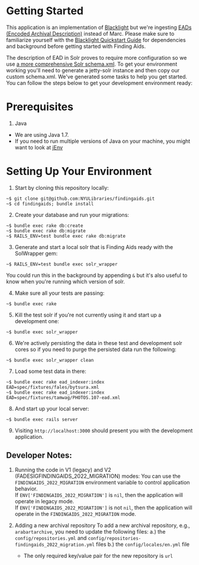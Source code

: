 # Getting Started

This application is an implementation of [Blacklight](http://projectblacklight.org/) but we're ingesting [EADs (Encoded Archival Description)](http://www.loc.gov/ead/tglib/element_index.html) instead of Marc. Please make sure to familiarize yourself with the [Blacklight Quickstart Guide](https://github.com/projectblacklight/blacklight/wiki/Quickstart) for dependencies and background before getting started with Finding Aids.

The description of EAD in Solr proves to require more configuration so we use [a more comprehensive Solr schema.xml](https://github.com/awead/solr_ead/blob/master/solr/schema.xml). To get your environment working you'll need to generate a jetty-solr instance and then copy our custom schema.xml. We've generated some tasks to help you get started. You can follow the steps below to get your development environment ready:

# Prerequisites

1. Java
  - We are using Java 1.7.  
  - If you need to run multiple versions of Java on your machine, you might want to look at [jEnv](http://www.jenv.be/)

# Setting Up Your Environment

1. Start by cloning this repository locally:

  ```
  ~$ git clone git@github.com:NYULibraries/findingaids.git
  ~$ cd findingaids; bundle install
  ```

2. Create your database and run your migrations:

  ```
  ~$ bundle exec rake db:create
  ~$ bundle exec rake db:migrate
  ~$ RAILS_ENV=test bundle exec rake db:migrate
  ```

3. Generate and start a local solr that is Finding Aids ready with the SolWrapper gem:

  ```
  ~$ RAILS_ENV=test bundle exec solr_wrapper
  ```

  You could run this in the background by appending `&` but it's also useful to know when you're running which version of solr.

4. Make sure all your tests are passing:

  ```
  ~$ bundle exec rake
  ```

5. Kill the test solr if you're not currently using it and start up a development one:

  ```
  ~$ bundle exec solr_wrapper
  ```

6. We're actively persisting the data in these test and development solr cores so if you need to purge the persisted data run the following:

  ```
  ~$ bundle exec solr_wrapper clean
  ```

7. Load some test data in there:

  ```
  ~$ bundle exec rake ead_indexer:index EAD=spec/fixtures/fales/bytsura.xml
  ~$ bundle exec rake ead_indexer:index EAD=spec/fixtures/tamwag/PHOTOS.107-ead.xml
  ```

8. And start up your local server:

  ```
  ~$ bundle exec rails server
  ```

9. Visiting `http://localhost:3000` should present you with the development application.


## Developer Notes:
1. Running the code in V1 (legacy) and V2 (FADESIGFINDINGAIDS_2022_MIGRATION) modes:
  You can use the `FINDINGAIDS_2022_MIGRATION` environment variable to control application behavior.  
  If `ENV['FINDINGAIDS_2022_MIGRATION']` is `nil`, then the application will operate in legacy mode.  
  If `ENV['FINDINGAIDS_2022_MIGRATION']` is not `nil`, then the application will operate in the `FINDINGAIDS_2022_MIGRATION` mode.   

2. Adding a new archival repository
  To add a new archival repository, e.g., `arabartarchive`, you need to update the following files:
  a.) the `config/repositories.yml` and `config/repositories-findingaids_2022_migration.yml` files
  b.) the `config/locales/en.yml` file
      * The only required key/value pair for the new repository is `url`


